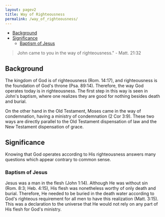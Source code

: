 ```yaml
---
layout: pagev2
title: Way of Righteousness
permalink: /way_of_righteousness/
---
```

- [Background](#background)
- [Significance](#significance)
  - [Baptism of Jesus](#baptism-of-jesus)

> John came to you in the way of righteousness."
\- Matt. 21:32

## Background

The kingdom of God is of righteousness (Rom. 14:17), and righteousness is the foundation of God's throne (Psa. 89:14). Therefore, the way God operates today is in righteousness. The first step in this way is seen in John's baptism, where one realizes they are good for nothing besides death and burial.

On the other hand in the Old Testament, Moses came in the way of condemnation, having a ministry of condemnation (2 Cor 3:9). These two ways are directly parallel to the Old Testament dispensation of law and the New Testament dispensation of grace. 

## Significance

Knowing that God operates according to His righteousness answers many questions which appear contrary to common sense. 

### Baptism of Jesus

Jesus was a man in the flesh (John 1:14). Although He was without sin (Rom. 8:3; Heb. 4:15), His flesh was nonetheless worthy of only death and burial. Therefore, He needed to be buried in the death water according to God's righteous requirement for all men to have this realization (Matt. 3:15). This was a declaration to the universe that He would not rely on any part of His flesh for God's ministry.